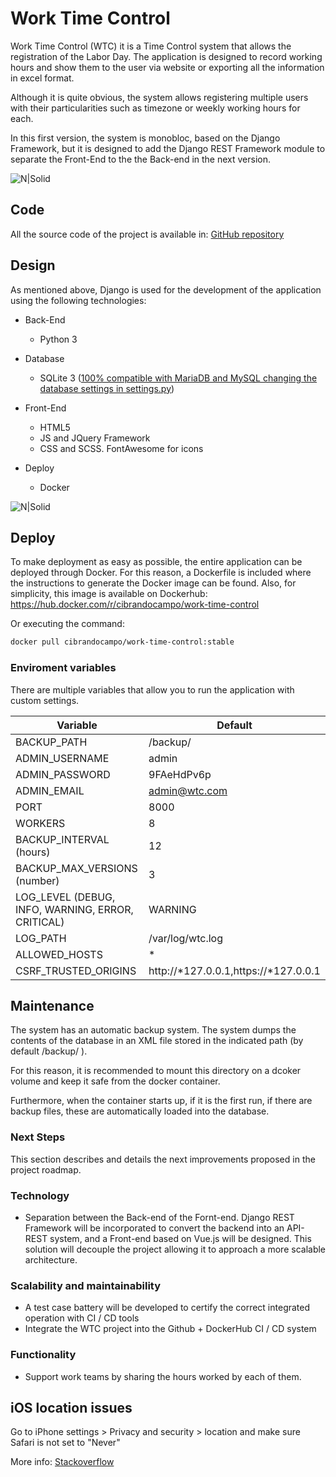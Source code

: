 # Work Time Control
Work Time Control (WTC) it is a Time Control system that allows the registration of the Labor Day. The application is designed to record working hours and show them to the user via website or exporting all the information in excel format. 

Although it is quite obvious, the system allows registering multiple users with their particularities such as timezone or weekly working hours for each.

In this first version, the system is monobloc, based on the Django Framework, but it is designed to add the Django REST Framework module to separate the Front-End to the the Back-end in the next version.

![N|Solid](https://cibrandocampo.github.io/work-time-control/docs/images/signing.png)

## Code
All the source code of the project is available in: [GitHub repository](https://github.com/cibrandocampo/work-time-control/)

## Design
As mentioned above, Django is used for the development of the application using the following technologies:

- Back-End
    - Python 3
- Database
	- SQLite 3 ([100% compatible with MariaDB and MySQL changing the database settings in settings.py](https://docs.djangoproject.com/en/4.0/ref/databases/#mariadb-notes))
- Front-End 
	- HTML5
	- JS and JQuery Framework
	- CSS and SCSS. FontAwesome for icons

- Deploy
	- Docker


![N|Solid](https://cibrandocampo.github.io/work-time-control/docs/images/django_structure.png)

## Deploy

To make deployment as easy as possible, the entire application can be deployed through Docker. For this reason, a Dockerfile is included where the instructions to generate the Docker image can be found. Also, for simplicity, this image is available on Dockerhub: https://hub.docker.com/r/cibrandocampo/work-time-control

Or executing the command:

```sh
docker pull cibrandocampo/work-time-control:stable
```

### Enviroment variables

There are multiple variables that allow you to run the application with custom settings.

| Variable | Default |
| ------ | ------ |
| BACKUP_PATH | /backup/ |
| ADMIN_USERNAME | admin |
| ADMIN_PASSWORD | 9FAeHdPv6p |
| ADMIN_EMAIL | admin@wtc.com |
| PORT | 8000 |
| WORKERS | 8 |
| BACKUP_INTERVAL (hours) | 12 |
| BACKUP_MAX_VERSIONS (number)| 3 |
| LOG_LEVEL (DEBUG, INFO, WARNING, ERROR, CRITICAL)| WARNING |
| LOG_PATH | /var/log/wtc.log |
| ALLOWED_HOSTS | * |
| CSRF_TRUSTED_ORIGINS | http://*127.0.0.1,https://*127.0.0.1 |

## Maintenance

The system has an automatic backup system. The system dumps the contents of the database in an XML file stored in the indicated path (by default /backup/ ). 

For this reason, it is recommended to mount this directory on a dcoker volume and keep it safe from the docker container.

Furthermore, when the container starts up, if it is the first run, if there are backup files, these are automatically loaded into the database.


### Next Steps

This section describes and details the next improvements proposed in the project roadmap.

### Technology

- Separation between the Back-end of the Fornt-end. Django REST Framework will be incorporated to convert the backend into an API-REST system, and a Front-end based on Vue.js will be designed. This solution will decouple the project allowing it to approach a more scalable architecture.

### Scalability and maintainability

- A test case battery will be developed to certify the correct integrated operation with CI / CD tools
- Integrate the WTC project into the Github + DockerHub CI / CD system

### Functionality
- Support work teams by sharing the hours worked by each of them.

## iOS location issues

Go to iPhone settings > Privacy and security > location and make sure Safari is not set to "Never"

More info: [Stackoverflow](https://stackoverflow.com/questions/72376616/geolocation-in-safari-iphone/75267430#75267430)

